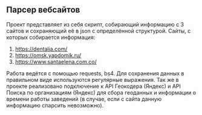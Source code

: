 ## Парсер вебсайтов
Проект представляет из себя скрипт, собирающий информацию с 3 сайтов и сохраняющий её в json с определённой структурой.
Сайты, с которых собирается информация:
1) https://dentalia.com/
2) https://omsk.yapdomik.ru/
3) https://www.santaelena.com.co/

Работа ведётся с помощью requests, bs4. Для сохранения данных в правильном виде используются регулярные выражения.
Так же в проекте реализовано подключение к API Геокодера (Яндекс) и API Поиска по организациям (Яндекс) для сбора
геоданных и информации о времени работы заведений (в случае, если с сайта данную информацию спарсить невозможно).

